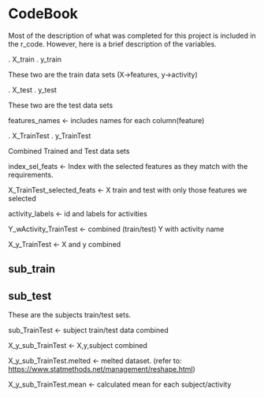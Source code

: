 # CodeBook

Most of the description of what was completed for this project is included in the r_code.  However, here is a brief description of the variables.

. X_train
. y_train

These two are the train data sets (X->features, y->activity)

. X_test
. y_test

These two are the test data sets


features_names <- includes names for each column(feature) 

. X_TrainTest 
. y_TrainTest

Combined Trained and Test data sets

index_sel_feats <- Index with the selected features as they match with the requirements.


X_TrainTest_selected_feats <- X train and test with only those features we selected 

activity_labels <- id and labels for activities

Y_wActivity_TrainTest <- combined (train/test) Y with activity name

X_y_TrainTest <- X and y combined

## sub_train
## sub_test

These are the subjects train/test sets.

sub_TrainTest <- subject train/test data combined

X_y_sub_TrainTest <- X,y,subject combined

X_y_sub_TrainTest.melted <- melted dataset. (refer to: https://www.statmethods.net/management/reshape.html)

X_y_sub_TrainTest.mean <- calculated mean for each subject/activity
